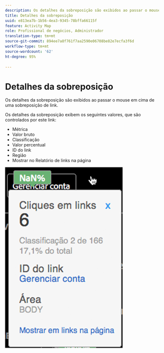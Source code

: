 ```yaml
---
description: Os detalhes da sobreposição são exibidos ao passar o mouse em cima de uma sobreposição de link.
title: Detalhes da sobreposição
uuid: e813ea7b-1b56-4ea3-9345-78bffa66115f
feature: Activity Map
role: Profissional de negócios, Administrador
translation-type: tm+mt
source-git-commit: 894ee7a8f761f7aa2590e06708be82e7ecfa3f6d
workflow-type: tm+mt
source-wordcount: '62'
ht-degree: 95%

---
```



# Detalhes da sobreposição

Os detalhes da sobreposição são exibidos ao passar o mouse em cima de uma sobreposição de link.

Os detalhes da sobreposição exibem os seguintes valores, que são controlados por este link:

* Métrica
* Valor bruto
* Classificação
* Valor percentual
* ID do link
* Região
* Mostrar no Relatório de links na página

![](assets/overlay_details.png)

